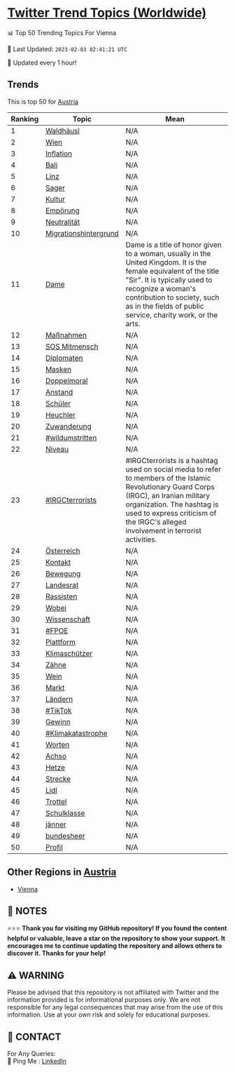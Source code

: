 [Twitter Trend Topics (Worldwide)](https://github.com/ErcinDedeoglu/Twitter-Trend-Topics)
==========


📊 Top 50 Trending Topics For Vienna

📆 Last Updated: `2023-02-03 02:41:21 UTC`

🔧 Updated every 1 hour!


## Trends

This is top 50 for [Austria](</Austria>)

| Ranking | Topic | Mean |
| ------- | ------------ | ------------ |
| 1 | [Waldhäusl](http://twitter.com/search?q=Waldh%c3%a4usl) | N/A |
| 2 | [Wien](http://twitter.com/search?q=Wien) | N/A |
| 3 | [Inflation](http://twitter.com/search?q=Inflation) | N/A |
| 4 | [Bali](http://twitter.com/search?q=Bali) | N/A |
| 5 | [Linz](http://twitter.com/search?q=Linz) | N/A |
| 6 | [Sager](http://twitter.com/search?q=Sager) | N/A |
| 7 | [Kultur](http://twitter.com/search?q=Kultur) | N/A |
| 8 | [Empörung](http://twitter.com/search?q=Emp%c3%b6rung) | N/A |
| 9 | [Neutralität](http://twitter.com/search?q=Neutralit%c3%a4t) | N/A |
| 10 | [Migrationshintergrund](http://twitter.com/search?q=Migrationshintergrund) | N/A |
| 11 | [Dame](http://twitter.com/search?q=Dame) | Dame is a title of honor given to a woman, usually in the United Kingdom. It is the female equivalent of the title "Sir". It is typically used to recognize a woman's contribution to society, such as in the fields of public service, charity work, or the arts. |
| 12 | [Maßnahmen](http://twitter.com/search?q=Ma%c3%9fnahmen) | N/A |
| 13 | [SOS Mitmensch](http://twitter.com/search?q=SOS+Mitmensch) | N/A |
| 14 | [Diplomaten](http://twitter.com/search?q=Diplomaten) | N/A |
| 15 | [Masken](http://twitter.com/search?q=Masken) | N/A |
| 16 | [Doppelmoral](http://twitter.com/search?q=Doppelmoral) | N/A |
| 17 | [Anstand](http://twitter.com/search?q=Anstand) | N/A |
| 18 | [Schüler](http://twitter.com/search?q=Sch%c3%bcler) | N/A |
| 19 | [Heuchler](http://twitter.com/search?q=Heuchler) | N/A |
| 20 | [Zuwanderung](http://twitter.com/search?q=Zuwanderung) | N/A |
| 21 | [#wildumstritten](http://twitter.com/search?q=%23wildumstritten) | N/A |
| 22 | [Niveau](http://twitter.com/search?q=Niveau) | N/A |
| 23 | [#IRGCterrorists](http://twitter.com/search?q=%23IRGCterrorists) | #IRGCterrorists is a hashtag used on social media to refer to members of the Islamic Revolutionary Guard Corps (IRGC), an Iranian military organization. The hashtag is used to express criticism of the IRGC's alleged involvement in terrorist activities. |
| 24 | [Österreich](http://twitter.com/search?q=%c3%96sterreich) | N/A |
| 25 | [Kontakt](http://twitter.com/search?q=Kontakt) | N/A |
| 26 | [Bewegung](http://twitter.com/search?q=Bewegung) | N/A |
| 27 | [Landesrat](http://twitter.com/search?q=Landesrat) | N/A |
| 28 | [Rassisten](http://twitter.com/search?q=Rassisten) | N/A |
| 29 | [Wobei](http://twitter.com/search?q=Wobei) | N/A |
| 30 | [Wissenschaft](http://twitter.com/search?q=Wissenschaft) | N/A |
| 31 | [#FPOE](http://twitter.com/search?q=%23FPOE) | N/A |
| 32 | [Plattform](http://twitter.com/search?q=Plattform) | N/A |
| 33 | [Klimaschützer](http://twitter.com/search?q=Klimasch%c3%bctzer) | N/A |
| 34 | [Zähne](http://twitter.com/search?q=Z%c3%a4hne) | N/A |
| 35 | [Wein](http://twitter.com/search?q=Wein) | N/A |
| 36 | [Markt](http://twitter.com/search?q=Markt) | N/A |
| 37 | [Ländern](http://twitter.com/search?q=L%c3%a4ndern) | N/A |
| 38 | [#TikTok](http://twitter.com/search?q=%23TikTok) | N/A |
| 39 | [Gewinn](http://twitter.com/search?q=Gewinn) | N/A |
| 40 | [#Klimakatastrophe](http://twitter.com/search?q=%23Klimakatastrophe) | N/A |
| 41 | [Worten](http://twitter.com/search?q=Worten) | N/A |
| 42 | [Achso](http://twitter.com/search?q=Achso) | N/A |
| 43 | [Hetze](http://twitter.com/search?q=Hetze) | N/A |
| 44 | [Strecke](http://twitter.com/search?q=Strecke) | N/A |
| 45 | [Lidl](http://twitter.com/search?q=Lidl) | N/A |
| 46 | [Trottel](http://twitter.com/search?q=Trottel) | N/A |
| 47 | [Schulklasse](http://twitter.com/search?q=Schulklasse) | N/A |
| 48 | [jänner](http://twitter.com/search?q=j%c3%a4nner) | N/A |
| 49 | [bundesheer](http://twitter.com/search?q=bundesheer) | N/A |
| 50 | [Profil](http://twitter.com/search?q=Profil) | N/A |



## Other Regions in [Austria](</Austria>)

* [Vienna](</Austria/Vienna.md>)



## 📝 NOTES

⭐⭐⭐ **Thank you for visiting my GitHub repository! If you found the content helpful or valuable, leave a star on the repository to show your support. It encourages me to continue updating the repository and allows others to discover it. Thanks for your help!**


## ⚠️ WARNING

Please be advised that this repository is not affiliated with Twitter and the information provided is for informational purposes only. We are not responsible for any legal consequences that may arise from the use of this information. Use at your own risk and solely for educational purposes.


## 📨 CONTACT

 For Any Queries:  
            🏓 Ping Me : [LinkedIn](https://www.linkedin.com/in/ercindedeoglu/)
